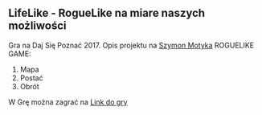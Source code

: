 ## LifeLike - RogueLike na miare naszych możliwości
Gra na Daj Się Poznać 2017.
Opis projektu na [Szymon Motyka](http://szymonmotyka.pl)
ROGUELIKE GAME:
1. Mapa
2. Postać
3. Obrót

 W Grę można zagrać na [Link do gry](https://aluspl.github.io/RogueLikeDSP/Versions/)
